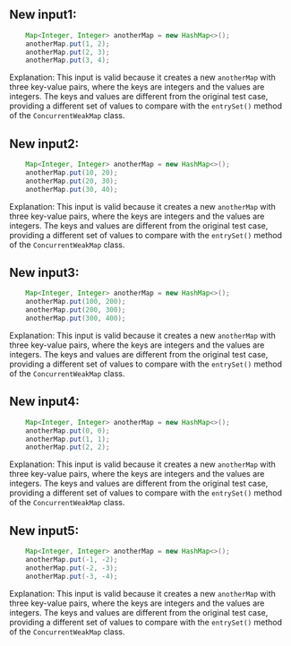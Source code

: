 ## New input1:
```java
    Map<Integer, Integer> anotherMap = new HashMap<>();
    anotherMap.put(1, 2);
    anotherMap.put(2, 3);
    anotherMap.put(3, 4);
```
Explanation: This input is valid because it creates a new `anotherMap` with three key-value pairs, where the keys are integers and the values are integers. The keys and values are different from the original test case, providing a different set of values to compare with the `entrySet()` method of the `ConcurrentWeakMap` class.

## New input2:
```java
    Map<Integer, Integer> anotherMap = new HashMap<>();
    anotherMap.put(10, 20);
    anotherMap.put(20, 30);
    anotherMap.put(30, 40);
```
Explanation: This input is valid because it creates a new `anotherMap` with three key-value pairs, where the keys are integers and the values are integers. The keys and values are different from the original test case, providing a different set of values to compare with the `entrySet()` method of the `ConcurrentWeakMap` class.

## New input3:
```java
    Map<Integer, Integer> anotherMap = new HashMap<>();
    anotherMap.put(100, 200);
    anotherMap.put(200, 300);
    anotherMap.put(300, 400);
```
Explanation: This input is valid because it creates a new `anotherMap` with three key-value pairs, where the keys are integers and the values are integers. The keys and values are different from the original test case, providing a different set of values to compare with the `entrySet()` method of the `ConcurrentWeakMap` class.

## New input4:
```java
    Map<Integer, Integer> anotherMap = new HashMap<>();
    anotherMap.put(0, 0);
    anotherMap.put(1, 1);
    anotherMap.put(2, 2);
```
Explanation: This input is valid because it creates a new `anotherMap` with three key-value pairs, where the keys are integers and the values are integers. The keys and values are different from the original test case, providing a different set of values to compare with the `entrySet()` method of the `ConcurrentWeakMap` class.

## New input5:
```java
    Map<Integer, Integer> anotherMap = new HashMap<>();
    anotherMap.put(-1, -2);
    anotherMap.put(-2, -3);
    anotherMap.put(-3, -4);
```
Explanation: This input is valid because it creates a new `anotherMap` with three key-value pairs, where the keys are integers and the values are integers. The keys and values are different from the original test case, providing a different set of values to compare with the `entrySet()` method of the `ConcurrentWeakMap` class.